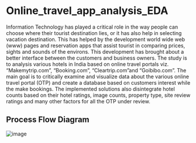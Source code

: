 # Online_travel_app_analysis_EDA

Information Technology has played a critical role in the way people can choose where their tourist destination lies, or it has also help in 
selecting vacation destination. This has helped by the development world wide web (www) pages and reservation apps that assist tourist in comparing prices, 
sights and sounds of the environs. This development has brought about a better interface between the customers and business owners. 
The study is to analysis various hotels in India based on online travel portals viz. “Makemytrip.com”, “Booking.com”, “Cleartrip.com”and “Goibibo.com”. 
The main goal is to critically examine and visualize data about the various online travel portal (OTP) and create a database based on customers interest while
the make bookings. The implemented solutions also disintegrate hotel counts based on their hotel ratings, image counts, property type, site review 
ratings and many other factors for all the OTP under review.

## Process Flow Diagram
![image](https://user-images.githubusercontent.com/72537343/123977803-38325f80-d9b7-11eb-9d4c-a697a50d0878.png)
